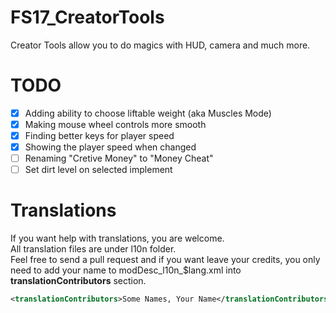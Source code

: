 # FS17_CreatorTools
Creator Tools allow you to do magics with HUD, camera and much more.
  
# TODO
- [x] Adding ability to choose liftable weight (aka Muscles Mode)
- [x] Making mouse wheel controls more smooth
- [x] Finding better keys for player speed
- [x] Showing the player speed when changed  
- [ ] Renaming "Cretive Money" to "Money Cheat"
- [ ] Set dirt level on selected implement
  
# Translations
If you want help with translations, you are welcome.  
All translation files are under l10n folder.    
Feel free to send a pull request and if you want leave your credits, you only need to add your name to modDesc\_l10n_$lang.xml into **translationContributors** section.  
```xml
<translationContributors>Some Names, Your Name</translationContributors>
```
